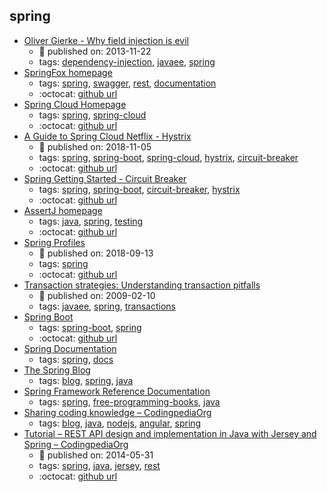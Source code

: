 spring 
---
* [Oliver Gierke - Why field injection is evil](http://olivergierke.de/2013/11/why-field-injection-is-evil/)
    * :calendar: published on: 2013-11-22
    * tags: [dependency-injection](../tags/dependency-injection.md), [javaee](../tags/javaee.md), [spring](../tags/spring.md)
* [SpringFox homepage](http://springfox.github.io/springfox/)
    * tags: [spring](../tags/spring.md), [swagger](../tags/swagger.md), [rest](../tags/rest.md), [documentation](../tags/documentation.md)
    * :octocat: [github url](https://github.com/springfox/springfox)
* [Spring Cloud Homepage](http://spring.io/projects/spring-cloud)
    * tags: [spring](../tags/spring.md), [spring-cloud](../tags/spring-cloud.md)
    * :octocat: [github url](https://github.com/spring-projects/spring-cloud)
* [A Guide to Spring Cloud Netflix - Hystrix](https://www.baeldung.com/spring-cloud-netflix-hystrix)
    * :calendar: published on: 2018-11-05
    * tags: [spring](../tags/spring.md), [spring-boot](../tags/spring-boot.md), [spring-cloud](../tags/spring-cloud.md), [hystrix](../tags/hystrix.md), [circuit-breaker](../tags/circuit-breaker.md)
    * :octocat: [github url](https://github.com/eugenp/tutorials/tree/master/spring-cloud/spring-cloud-hystrix)
* [Spring Getting Started - Circuit Breaker](https://spring.io/guides/gs/circuit-breaker/)
    * tags: [spring](../tags/spring.md), [spring-boot](../tags/spring-boot.md), [circuit-breaker](../tags/circuit-breaker.md), [hystrix](../tags/hystrix.md)
    * :octocat: [github url](https://github.com/spring-guides/gs-circuit-breaker)
* [AssertJ homepage](http://joel-costigliola.github.io/assertj/)
    * tags: [java](../tags/java.md), [spring](../tags/spring.md), [testing](../tags/testing.md)
    * :octocat: [github url](https://github.com/joel-costigliola/assertj-core)
* [Spring Profiles](https://www.baeldung.com/spring-profiles)
    * :calendar: published on: 2018-09-13
    * tags: [spring](../tags/spring.md)
    * :octocat: [github url](https://github.com/eugenp/tutorials/tree/master/spring-all)
* [Transaction strategies: Understanding transaction pitfalls](https://www.ibm.com/developerworks/library/j-ts1/index.html)
    * :calendar: published on: 2009-02-10
    * tags: [javaee](../tags/javaee.md), [spring](../tags/spring.md), [transactions](../tags/transactions.md)
* [Spring Boot](http://spring.io/projects/spring-boot)
    * tags: [spring-boot](../tags/spring-boot.md), [spring](../tags/spring.md)
    * :octocat: [github url](https://github.com/spring-projects/spring-boot)
* [Spring Documentation](https://spring.io/docs)
    * tags: [spring](../tags/spring.md), [docs](../tags/docs.md)
* [The Spring Blog](https://spring.io/blog)
    * tags: [blog](../tags/blog.md), [spring](../tags/spring.md), [java](../tags/java.md)
* [Spring Framework Reference Documentation](http://docs.spring.io/spring/docs/current/spring-framework-reference/html/)
    * tags: [spring](../tags/spring.md), [free-programming-books](../tags/free-programming-books.md), [java](../tags/java.md)
* [Sharing coding knowledge – CodingpediaOrg](http://www.codingpedia.org/)
    * tags: [blog](../tags/blog.md), [java](../tags/java.md), [nodejs](../tags/nodejs.md), [angular](../tags/angular.md), [spring](../tags/spring.md)
* [Tutorial – REST API design and implementation in Java with Jersey and Spring – CodingpediaOrg](http://www.codingpedia.org/ama/tutorial-rest-api-design-and-implementation-in-java-with-jersey-and-spring/)
    * :calendar: published on: 2014-05-31
    * tags: [spring](../tags/spring.md), [java](../tags/java.md), [jersey](../tags/jersey.md), [rest](../tags/rest.md)
    * :octocat: [github url](https://github.com/Codingpedia/demo-rest-jersey-spring)
